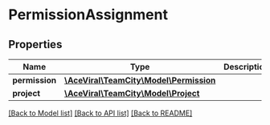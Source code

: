 # PermissionAssignment

## Properties
Name | Type | Description | Notes
------------ | ------------- | ------------- | -------------
**permission** | [**\AceViral\TeamCity\Model\Permission**](Permission.md) |  | [optional] 
**project** | [**\AceViral\TeamCity\Model\Project**](Project.md) |  | [optional] 

[[Back to Model list]](../README.md#documentation-for-models) [[Back to API list]](../README.md#documentation-for-api-endpoints) [[Back to README]](../README.md)


